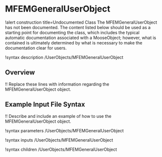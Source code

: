 # MFEMGeneralUserObject

!alert construction title=Undocumented Class
The MFEMGeneralUserObject has not been documented. The content listed below should be used as a starting point for
documenting the class, which includes the typical automatic documentation associated with a
MooseObject; however, what is contained is ultimately determined by what is necessary to make the
documentation clear for users.

!syntax description /UserObjects/MFEMGeneralUserObject

## Overview

!! Replace these lines with information regarding the MFEMGeneralUserObject object.

## Example Input File Syntax

!! Describe and include an example of how to use the MFEMGeneralUserObject object.

!syntax parameters /UserObjects/MFEMGeneralUserObject

!syntax inputs /UserObjects/MFEMGeneralUserObject

!syntax children /UserObjects/MFEMGeneralUserObject
